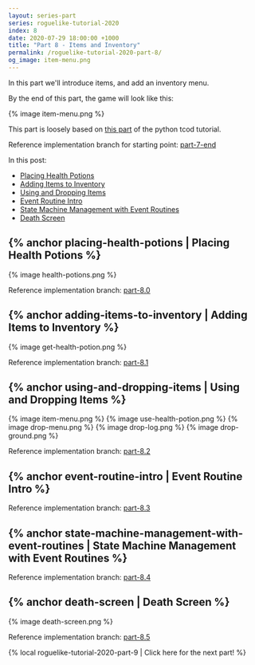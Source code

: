 ```yaml
---
layout: series-part
series: roguelike-tutorial-2020
index: 8
date: 2020-07-29 18:00:00 +1000
title: "Part 8 - Items and Inventory"
permalink: /roguelike-tutorial-2020-part-8/
og_image: item-menu.png
---
```


In this part we'll introduce items, and add an inventory menu.

By the end of this part, the game will look like this:

{% image item-menu.png %}

<!--more-->

This part is loosely based on [this part](http://rogueliketutorials.com/tutorials/tcod/part-8/) of the
python tcod tutorial.

Reference implementation branch for starting point: [part-7-end](https://github.com/stevebob/chargrid-roguelike-tutorial-2020/tree/part-7-end)

In this post:
 - [Placing Health Potions](#placing-health-potions)
 - [Adding Items to Inventory](#adding-items-to-inventory)
 - [Using and Dropping Items](#using-and-dropping-items)
 - [Event Routine Intro](#event-routine-intro)
 - [State Machine Management with Event Routines](#state-machine-management-with-event-routines)
 - [Death Screen](#death-screen)

## {% anchor placing-health-potions | Placing Health Potions %}

{% image health-potions.png %}

Reference implementation branch: [part-8.0](https://github.com/stevebob/chargrid-roguelike-tutorial-2020/tree/part-8.0)

## {% anchor adding-items-to-inventory | Adding Items to Inventory %}

{% image get-health-potion.png %}

Reference implementation branch: [part-8.1](https://github.com/stevebob/chargrid-roguelike-tutorial-2020/tree/part-8.1)

## {% anchor using-and-dropping-items | Using and Dropping Items %}

{% image item-menu.png %}
{% image use-health-potion.png %}
{% image drop-menu.png %}
{% image drop-log.png %}
{% image drop-ground.png %}

Reference implementation branch: [part-8.2](https://github.com/stevebob/chargrid-roguelike-tutorial-2020/tree/part-8.2)

## {% anchor event-routine-intro | Event Routine Intro %}

Reference implementation branch: [part-8.3](https://github.com/stevebob/chargrid-roguelike-tutorial-2020/tree/part-8.3)

## {% anchor state-machine-management-with-event-routines | State Machine Management with Event Routines  %}

Reference implementation branch: [part-8.4](https://github.com/stevebob/chargrid-roguelike-tutorial-2020/tree/part-8.4)

## {% anchor death-screen | Death Screen %}

{% image death-screen.png %}

Reference implementation branch: [part-8.5](https://github.com/stevebob/chargrid-roguelike-tutorial-2020/tree/part-8.5)

{% local roguelike-tutorial-2020-part-9 | Click here for the next part! %}

